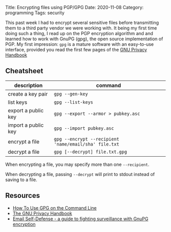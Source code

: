 Title: Encrypting files using PGP/GPG
Date: 2020-11-08
Category: programming
Tags: security

This past week I had to encrypt several sensitive files before transmitting
them to a third party vendor we were working with. It being my first time doing
such a thing, I read up on the PGP encryption algorithm and and learned how to work with
GnuPG (gpg), the open source implementation of PGP. My first impression: `gpg` is a
mature software with an easy-to-use interface, provided you read the first few
pages of the [GNU Privacy
Handbook](https://www.gnupg.org/gph/en/manual/c14.html)

## Cheatsheet
description|command
---|---
create a key pair | `gpg --gen-key`
list keys | `gpg --list-keys`
export a public key | `gpg --export --armor > pubkey.asc`
import a public key | `gpg --import pubkey.asc`
encrypt a file | `gpg --encrypt --recipient 'name/email/sha' file.txt`
decrypt a file | `gpg [--decrypt] file.txt.gpg`

When encrypting a file, you may specify more than one `--recipient`.

When decrypting a file, passing `--decrypt` will print to stdout instead of
saving to a file.

## Resources

* [How To Use GPG on the Command
  Line](https://blog.ghostinthemachines.com/2015/03/01/how-to-use-gpg-command-line/)
* [The GNU Privacy Handbook](https://www.gnupg.org/gph/en/manual/c14.html)
* [Email Self-Defense - a guide to fighting surveillance with GnuPG
  encryption](https://emailselfdefense.fsf.org/en/)
